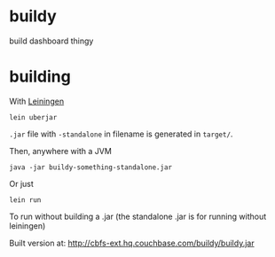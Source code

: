 # buildy

build dashboard thingy

# building

With [Leiningen](https://github.com/technomancy/leiningen)

    lein uberjar

`.jar` file with `-standalone` in filename is generated in `target/`.

Then, anywhere with a JVM

    java -jar buildy-something-standalone.jar

Or just

    lein run

To run without building a .jar (the standalone .jar is for running
without leiningen)

Built version at: <http://cbfs-ext.hq.couchbase.com/buildy/buildy.jar>
